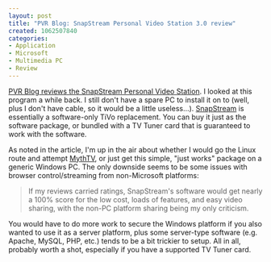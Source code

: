 ```yaml
--- 
layout: post
title: "PVR Blog: SnapStream Personal Video Station 3.0 review"
created: 1062507840
categories: 
- Application
- Microsoft
- Multimedia PC
- Review
---
```

<a href="http://pvr.blogs.com/pvr/2003/09/snapstream_pers.html">PVR Blog reviews the SnapStream Personal Video Station</a>. I looked at this program a while back. I still don't have a spare PC to install it on to (well, plus I don't have cable, so it would be a little useless...). <a href="http://www.snapstream.com/">SnapStream</a> is essentially a software-only TiVo replacement. You can buy it just as the software package, or bundled with a TV Tuner card that is guaranteed to work with the software.
<!--break-->
As noted in the article, I'm up in the air about whether I would go the Linux route and attempt <a href="http://www.mythtv.org/modules.php?name=MythFeatures">MythTV</a>, or just get this simple,  "just works" package on a generic Windows PC. The only downside seems to be some issues with browser control/streaming from non-Microsoft platforms:<blockquote>If my reviews carried ratings, SnapStream's software would get nearly a 100% score for the low cost, loads of features, and easy video sharing, with the non-PC platform sharing being my only criticism.</blockquote>You would have to do more work to secure the Windows platform if you also wanted to use it as a server platform, plus some server-type software (e.g. Apache, MySQL, PHP, etc.) tends to be a bit trickier to setup. All in all, probably worth a shot, especially if you have a supported TV Tuner card.
